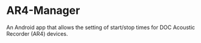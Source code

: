 # AR4-Manager
An Android app that allows the setting of start/stop times for DOC Acoustic Recorder (AR4) devices.
